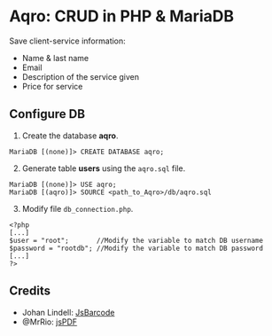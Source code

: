# Aqro: CRUD in PHP & MariaDB
Save client-service information:
- Name & last name
- Email
- Description of the service given
- Price for service

## Configure DB
1. Create the database **aqro**.
```
MariaDB [(none)]> CREATE DATABASE aqro;
```
2. Generate table **users** using the `aqro.sql` file.
```
MariaDB [(none)]> USE aqro;
MariaDB [(aqro)]> SOURCE <path_to_Aqro>/db/aqro.sql
```
3. Modify file `db_connection.php`.
```
<?php
[...]
$user = "root";       //Modify the variable to match DB username
$password = "rootdb"; //Modify the variable to match DB password
[...]
?>
```

## Credits
* Johan Lindell: [JsBarcode](https://lindell.me/JsBarcode)
* @MrRio: [jsPDF](http://rawgit.com/MrRio/jsPDF/master/docs)
